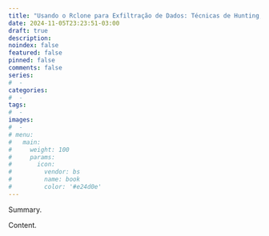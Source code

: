 ```yaml
---
title: "Usando o Rclone para Exfiltração de Dados: Técnicas de Hunting, Defesa e Detecção"
date: 2024-11-05T23:23:51-03:00
draft: true
description: 
noindex: false
featured: false
pinned: false
comments: false
series:
#  - 
categories:
#  - 
tags:
#  - 
images:
#  - 
# menu:
#   main:
#     weight: 100
#     params:
#       icon:
#         vendor: bs
#         name: book
#         color: '#e24d0e'
---
```


Summary.

<!--more-->

Content.
